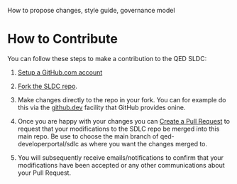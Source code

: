 How to propose changes, style guide, governance model


# How to Contribute

You can follow these steps to make a contribution to the QED SLDC:

1. [Setup a GitHub.com account](https://docs.github.com/en/get-started/start-your-journey/creating-an-account-on-github)

2. [Fork the SLDC repo](https://docs.github.com/en/pull-requests/collaborating-with-pull-requests/working-with-forks/fork-a-repo).

3. Make changes directly to the repo in your fork. You can for example do this via the [github.dev](https://docs.github.com/en/codespaces/the-githubdev-web-based-editor) facility that GitHub provides onine.

4. Once you are happy with your changes you can [Create a Pull Request](https://docs.github.com/en/codespaces/the-githubdev-web-based-editor#create-a-pull-request) to request that your modifications to the SDLC repo be merged into this main repo. Be use to choose the main branch of qed-developerportal/sdlc as where you want the changes merged to.

5. You will subsequently receive emails/notifications to confirm that your modifications have been accepted or any other communications about your Pull Request.